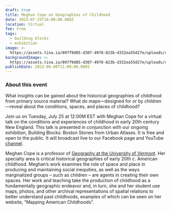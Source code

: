 ```yaml
---
draft: true
title: Meghan Cope on Geographies of Childhood
date: 2023-07-25T16:00:00.000Z
location: Virtual
fee: Free
tags:
  - building blocks
  - exhibition
image: >-
  https://assets.tina.io/097f9d05-d307-4978-823b-d332ea55d27e/uploads/cropped-playground.jpeg
backgroundImage: >-
  https://assets.tina.io/097f9d05-d307-4978-823b-d332ea55d27e/uploads/cropped-playground.jpeg
publishDate: 2023-06-08T11:00:00.000Z
---
```


### About this event

What insights can be gained about the historical geographies of childhood from primary source material? What do maps—designed for or by children—reveal about the conditions, spaces, and places of childhood?

Join us on Tuesday, July 25 at 12:00M EST with Meghan Cope for a virtual talk on the conditions and experiences of childhood in early 20th century New England. This talk is presented in conjunction with our ongoing exhibition, Building Blocks: Boston Stories from Urban Atlases. It is free and open to the public. It will broadcast live to our Facebook page and YouTube [channel](https://www.youtube.com/@LeventhalMapEducationCenter).

Meghan Cope is a professor of [Geography at the University of Vermont](https://www.uvm.edu/cas/geography/profiles/meghan-cope). Her specialty area is critical historical geographies of early 20th c. American childhood. Meghan’s work examines the role of space and place in producing and maintaining social inequities, as well as the ways marginalized groups – such as children – are agents in creating their own spaces. Her work and teaching take the production of childhood as a fundamentally geographic endeavor and, in turn, she and her student use maps, photos, and other archival representations of spatial relations to better understand past childhoods, examples of which can be seen on her website, “Mapping American Childhoods”.

